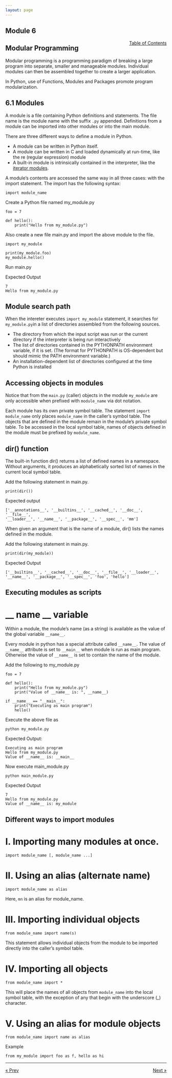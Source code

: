 ```yaml
---
layout: page
---
```


## Module 6

<a href="../../../toc" style="float: right;" target="_blank">Table of Contents</a>

## Modular Programming

Modular programming is a programming paradigm of breaking a large program into separate, smaller and manageable modules. Individual modules can then be assembled together to create a larger application.

In Python, use of Functions, Modules and Packages promote program modularization.

## 6.1 Modules

A module is a file containing Python definitions and statements. The file name is the module name with the suffix `.py` appended. Definitions from a module can be imported into other modules or into the main module.

There are three different ways to define a module in Python. 

* A module can be written in Python itself.
* A module can be written in C and loaded dynamically at run-time, like the re (regular expression) module
* A built-in module is intrinsically contained in the interpreter, like the <a href="https://realpython.com/python-itertools/" target="blank"> iterator modules</a>.

A module’s contents are accessed the same way in all three cases: with the import statement. The import has the following syntax:

    import module_name

Create a Python file named my_module.py

    foo = 7

    def hello():
        print("Hello from my_module.py")

Also create a new file main.py and import the above module to the file.

    import my_module
    
    print(my_module.foo)
    my_module.hello()

Run main.py

Expected Output

    7
    Hello from my_module.py


## Module search path

When the intereter executes `import my_module` statement, it searches for `my_module.py`in a list of directories assembled from the following sources.

* The directory from which the input script was run or the current directory if the interpreter is being run interactively
* The list of directories contained in the PYTHONPATH environment variable, if it is set. (The format for PYTHONPATH is OS-dependent but should mimic the PATH environment variable.)
* An installation-dependent list of directories configured at the time Python is installed

## Accessing objects in modules

Notice that from the `main.py` (caller) objects in the module `my_module` are only accessible when prefixed with `module_name` via dot notation.

Each module has its own private symbol table. The statement `import module_name` only places `module_name` in the caller’s symbol table. The objects that are defined in the module remain in the module’s private symbol table. To be accessed in the local symbol table, names of objects defined in the module must be prefixed by `module_name`.

## dir() function

The built-in function dir() returns a list of defined names in a namespace. Without arguments, it produces an alphabetically sorted list of names in the current local symbol table.

Add the following statement in main.py.

    print(dir())

Expected output

    ['__annotations__', '__builtins__', '__cached__', '__doc__', '__file__',
    '__loader__', '__name__', '__package__', '__spec__', 'mm']

When given an argument that is the name of a module, dir() lists the names defined in the module.

Add the following statement in main.py.

    print(dir(my_module))

Expected Output

    ['__builtins__', '__cached__', '__doc__', '__file__', '__loader__', 
    '__name__', '__package__', '__spec__', 'foo', 'hello']

## Executing modules as scripts

# __ name __ variable

Within a module, the module’s name (as a string) is available as the value of the global variable `__name__`. 

Every module in python has a special attribute called `__name__`. The value of `__name__` attribute is set to `__main__`  when module is run as main program. Otherwise the value of `__name__`  is set to contain the name of the module.

Add the following to my_module.py
    
    foo = 7

    def hello():
        print("Hello from my_module.py")
        print("Value of __name__ is: ", __name__)
    
    if __name__ == "__main__":
        print("Executing as main program")
        hello()

Execute the above file as 

    python my_module.py

Expected Output:

    Executing as main program
    Hello from my_module.py
    Value of __name__ is: __main__

Now execute main_module.py 

    python main_module.py

Expected Output

    7
    Hello from my_module.py
    Value of __name__ is: my_module

## Different ways to import modules

# I. Importing many modules at once.

    import module_name [, module_name ...]

# II. Using an alias (alternate name)

    import module_name as alias

Here, `mn` is an alias for module_name.

# III. Importing individual objects

    from module_name import name(s)

This statement allows individual objects from the module to be imported directly into the caller’s symbol table.

# IV. Importing all objects 

    from module_name import *

This will place the names of all objects from `module_name` into the local symbol table, with the exception of any that begin with the underscore (_) character.

# V. Using an alias for module objects

    from module_name import name as alias

Example

    from my_module import foo as f, hello as hi



<hr>
<a href="../../../module/5/anonymous-function" style="float:left;"> &laquo; Prev </a>
<a href="../packages" style="float:right;"> Next &raquo; </a>